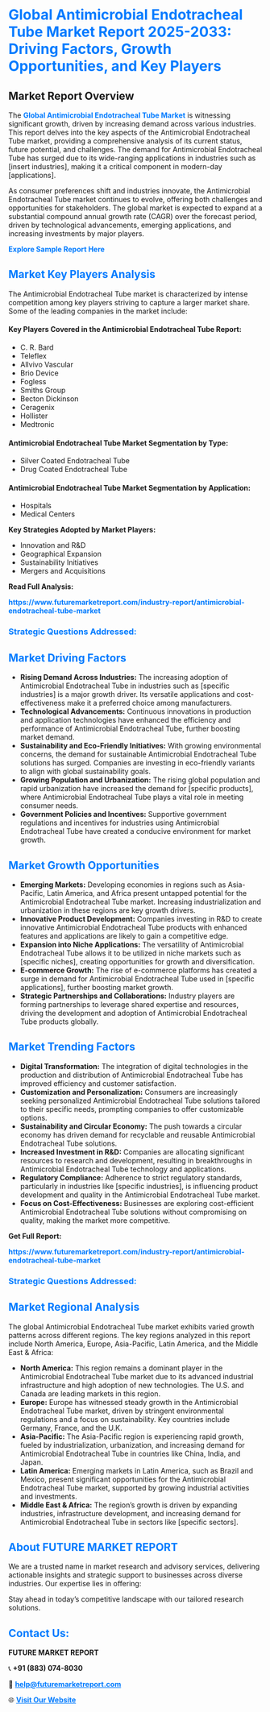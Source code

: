 <h1 style="color: #007BFF;">Global Antimicrobial Endotracheal Tube Market Report 2025-2033: Driving Factors, Growth Opportunities, and Key Players</h1>

<section id="overview">
<h2>Market Report Overview</h2>
<p>The <a href="https://www.futuremarketreport.com/industry-report/antimicrobial-endotracheal-tube-market" style="color: #007BFF; text-decoration: none;"><strong>Global Antimicrobial Endotracheal Tube Market</strong></a> is witnessing significant growth, driven by increasing demand across various industries. This report delves into the key aspects of the Antimicrobial Endotracheal Tube market, providing a comprehensive analysis of its current status, future potential, and challenges. The demand for Antimicrobial Endotracheal Tube has surged due to its wide-ranging applications in industries such as [insert industries], making it a critical component in modern-day [applications].</p>
<p>As consumer preferences shift and industries innovate, the Antimicrobial Endotracheal Tube market continues to evolve, offering both challenges and opportunities for stakeholders. The global market is expected to expand at a substantial compound annual growth rate (CAGR) over the forecast period, driven by technological advancements, emerging applications, and increasing investments by major players.</p>
</section>

<section id="overview">
<p><a href="https://www.futuremarketreport.com/request-sample/reportId=103374" style="color: #007BFF; text-decoration: none;"><strong>Explore Sample Report Here</strong></a></p>
</section>

<section id="key-players">
<h2 style="color: #007BFF;">Market Key Players Analysis</h2>
<p>The Antimicrobial Endotracheal Tube market is characterized by intense competition among key players striving to capture a larger market share. Some of the leading companies in the market include:</p>
<h4>Key Players Covered in the Antimicrobial Endotracheal Tube Report:</h4>
<ul><li>C. R. Bard</li><li>Teleflex</li><li>Allvivo Vascular</li><li>Brio Device</li><li>Fogless</li><li>Smiths Group</li><li>Becton Dickinson</li><li>Ceragenix</li><li>Hollister</li><li>Medtronic</li></ul>
<h4>Antimicrobial Endotracheal Tube Market Segmentation by Type:</h4>
<ul><li>Silver Coated Endotracheal Tube</li><li>Drug Coated Endotracheal Tube</li></ul>

<h4>Antimicrobial Endotracheal Tube Market Segmentation by Application:</h4>
<ul><li>Hospitals</li><li>Medical Centers</li></ul>
<p><strong>Key Strategies Adopted by Market Players:</strong></p>
<ul>
<li>Innovation and R&D</li>
<li>Geographical Expansion</li>
<li>Sustainability Initiatives</li>
<li>Mergers and Acquisitions</li>
</ul>
</section>

<section>
<p><strong>Read Full Analysis: </strong></p><a href="https://www.futuremarketreport.com/industry-report/antimicrobial-endotracheal-tube-market" style="color: #007BFF; text-decoration: none;"><strong>https://www.futuremarketreport.com/industry-report/antimicrobial-endotracheal-tube-market</strong></a>
<h3 style="color: #007BFF;">Strategic Questions Addressed:</h3>
</section>

<section id="driving-factors">
<h2 style="color: #007BFF;">Market Driving Factors</h2>
<ul>
<li><strong>Rising Demand Across Industries:</strong> The increasing adoption of Antimicrobial Endotracheal Tube in industries such as [specific industries] is a major growth driver. Its versatile applications and cost-effectiveness make it a preferred choice among manufacturers.</li>
<li><strong>Technological Advancements:</strong> Continuous innovations in production and application technologies have enhanced the efficiency and performance of Antimicrobial Endotracheal Tube, further boosting market demand.</li>
<li><strong>Sustainability and Eco-Friendly Initiatives:</strong> With growing environmental concerns, the demand for sustainable Antimicrobial Endotracheal Tube solutions has surged. Companies are investing in eco-friendly variants to align with global sustainability goals.</li>
<li><strong>Growing Population and Urbanization:</strong> The rising global population and rapid urbanization have increased the demand for [specific products], where Antimicrobial Endotracheal Tube plays a vital role in meeting consumer needs.</li>
<li><strong>Government Policies and Incentives:</strong> Supportive government regulations and incentives for industries using Antimicrobial Endotracheal Tube have created a conducive environment for market growth.</li>
</ul>
</section>

<section id="growth-opportunities">
<h2 style="color: #007BFF;">Market Growth Opportunities</h2>
<ul>
<li><strong>Emerging Markets:</strong> Developing economies in regions such as Asia-Pacific, Latin America, and Africa present untapped potential for the Antimicrobial Endotracheal Tube market. Increasing industrialization and urbanization in these regions are key growth drivers.</li>
<li><strong>Innovative Product Development:</strong> Companies investing in R&D to create innovative Antimicrobial Endotracheal Tube products with enhanced features and applications are likely to gain a competitive edge.</li>
<li><strong>Expansion into Niche Applications:</strong> The versatility of Antimicrobial Endotracheal Tube allows it to be utilized in niche markets such as [specific niches], creating opportunities for growth and diversification.</li>
<li><strong>E-commerce Growth:</strong> The rise of e-commerce platforms has created a surge in demand for Antimicrobial Endotracheal Tube used in [specific applications], further boosting market growth.</li>
<li><strong>Strategic Partnerships and Collaborations:</strong> Industry players are forming partnerships to leverage shared expertise and resources, driving the development and adoption of Antimicrobial Endotracheal Tube products globally.</li>
</ul>
</section>

<section id="trending-factors">
<h2 style="color: #007BFF;">Market Trending Factors</h2>
<ul>
<li><strong>Digital Transformation:</strong> The integration of digital technologies in the production and distribution of Antimicrobial Endotracheal Tube has improved efficiency and customer satisfaction.</li>
<li><strong>Customization and Personalization:</strong> Consumers are increasingly seeking personalized Antimicrobial Endotracheal Tube solutions tailored to their specific needs, prompting companies to offer customizable options.</li>
<li><strong>Sustainability and Circular Economy:</strong> The push towards a circular economy has driven demand for recyclable and reusable Antimicrobial Endotracheal Tube solutions.</li>
<li><strong>Increased Investment in R&D:</strong> Companies are allocating significant resources to research and development, resulting in breakthroughs in Antimicrobial Endotracheal Tube technology and applications.</li>
<li><strong>Regulatory Compliance:</strong> Adherence to strict regulatory standards, particularly in industries like [specific industries], is influencing product development and quality in the Antimicrobial Endotracheal Tube market.</li>
<li><strong>Focus on Cost-Effectiveness:</strong> Businesses are exploring cost-efficient Antimicrobial Endotracheal Tube solutions without compromising on quality, making the market more competitive.</li>
</ul>
</section>

<section>
<p><strong>Get Full Report: </strong></p><a href="https://www.futuremarketreport.com/industry-report/antimicrobial-endotracheal-tube-market" style="color: #007BFF; text-decoration: none;"><strong>https://www.futuremarketreport.com/industry-report/antimicrobial-endotracheal-tube-market</strong></a>
<h3 style="color: #007BFF;">Strategic Questions Addressed:</h3>
</section>


<section id="regional-analysis">
<h2 style="color: #007BFF;">Market Regional Analysis</h2>
<p>The global Antimicrobial Endotracheal Tube market exhibits varied growth patterns across different regions. The key regions analyzed in this report include North America, Europe, Asia-Pacific, Latin America, and the Middle East & Africa:</p>
<ul>
<li><strong>North America:</strong> This region remains a dominant player in the Antimicrobial Endotracheal Tube market due to its advanced industrial infrastructure and high adoption of new technologies. The U.S. and Canada are leading markets in this region.</li>
<li><strong>Europe:</strong> Europe has witnessed steady growth in the Antimicrobial Endotracheal Tube market, driven by stringent environmental regulations and a focus on sustainability. Key countries include Germany, France, and the U.K.</li>
<li><strong>Asia-Pacific:</strong> The Asia-Pacific region is experiencing rapid growth, fueled by industrialization, urbanization, and increasing demand for Antimicrobial Endotracheal Tube in countries like China, India, and Japan.</li>
<li><strong>Latin America:</strong> Emerging markets in Latin America, such as Brazil and Mexico, present significant opportunities for the Antimicrobial Endotracheal Tube market, supported by growing industrial activities and investments.</li>
<li><strong>Middle East & Africa:</strong> The region’s growth is driven by expanding industries, infrastructure development, and increasing demand for Antimicrobial Endotracheal Tube in sectors like [specific sectors].</li>
</ul>
</section>

<footer>
<h2 style="color: #007BFF;">About FUTURE MARKET REPORT</h2>
<p>We are a trusted name in market research and advisory services, delivering actionable insights and strategic support to businesses across diverse industries. Our expertise lies in offering:</p>

<p>Stay ahead in today’s competitive landscape with our tailored research solutions.</p>

<h2 style="color: #007BFF;">Contact Us:</h2>
<p><strong>FUTURE MARKET REPORT</strong></p>
<p>📞 <strong>+91 (883) 074-8030</strong></p>
<p>📧 <strong><a href="mailto:help@futuremarketreport.com" style="color: #007BFF;">help@futuremarketreport.com</a></strong></p>
<p>🌐 <strong><a href="https://www.futuremarketreport.com/" style="color: #007BFF;">Visit Our Website</a></strong></p>
</footer>